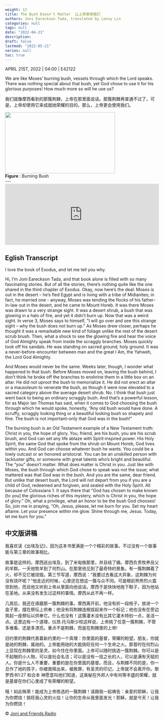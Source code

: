 ```yaml
---
weight: 12
title: The Bush Doesn't Matter  让上帝使用我们
authors: Joni Eareckson Tada, translated by Lenny Lin
categories: null
tags: null
date: "2022-04-21"
description: 
draft: false
lastmod: "2022-05-21"
series: null
toc: true
---
```


APRIL 21ST, 2022 | 04:00 | E42122  

We are like Moses’ burning bush, vessels through which the Lord speaks. There was nothing special about that bush, yet God chose to use it for his glorious purposes! How much more so will he use us?  

我们就像摩西看到的那簇荆棘，上帝在那里面说话。那簇荆棘再普通不过了，可是，上帝却使用它来成就祂荣耀的目的。那么，上帝更会使用我们。

<img width ="360" height= "200" src = "/docs/images/Burning_bush.jpg"/>
<figcaption><b>Figure </b>: Burning Bush</figcaption>
<!--more-->
---

<iframe height="200px" width="100%" frameborder="no" scrolling="no" seamless src="https://player.simplecast.com/fcbb04f8-8236-4dcf-bde8-88ede92709cd?dark=false"></iframe>  

## Eglish Transcript
I love the book of Exodus, and let me tell you why.  

Hi, I’m Joni Eareckson Tada, and that book alone is filled with so many fascinating stories. But of all the stories, there’s nothing quite like the one shared in the third chapter of Exodus. Okay, now here’s the deal: Moses is out in the desert – he’s fled Egypt and is living with a tribe of Midianites; in fact, he married one - anyway, Moses was tending the flocks of his father-in-law out in the desert, and he came to Mount Horeb. It was there Moses was drawn to a very strange sight. It was a desert shrub, a bush that was glowing in a halo of fire, and yet it didn’t burn up. Now that was a weird sight. In verse 3, Moses says to himself, "I will go over and see this strange sight – why the bush does not burn up." As Moses drew closer, perhaps he thought it was a remarkable new kind of foliage unlike the rest of the desert scrub brush. Then, what a shock to see the glowing fire and hear the voice of God Almighty speak from inside the scraggly branches. Moses quickly took off his sandals. He was standing on sacred ground, holy ground. It was a never-before-encounter between man and the great I Am, the Yahweh, the Lord God Almighty.

And Moses would never be the same. Weeks later, though, I wonder what happened to that bush. Before Moses moved on, leaving the bush behind, I don’t think he broke off the branches to enshrine them in a little box on an altar. He did not uproot the bush to memorialize it. He did not erect an altar or a mausoleum to venerate the bush, as though it were now elevated to a sacred category above the average desert shrub. No. I think that bush just went back to being an ordinary scraggly bush. And that’s a powerful lesson, for as Major Ian Thomas has said, when it comes to God choosing the bush through which he would spoke, honestly, “Any old bush would have done. A scruffy, scraggly looking thing or a beautiful looking bush so shapely and fine. The bush is not important–only that God was in the bush!”

The burning bush is an Old Testament example of a New Testament truth: Christ in you, the hope of glory. You, friend, are his bush, you are his scrub brush, and God can set any life ablaze with Spirit‐inspired power. His Holy Spirit, the same God that spoke from the shrub on Mount Horeb, God lives within you. And God can choose whatever bush he wants. You could be a lowly outcast or an honored aristocrat. You can be an unskilled person with lackluster gifts, or someone with great talents who’s bright and beautiful. The “you” doesn’t matter. What does matter is Christ in you. Just like with Moses, the bush through which God chose to speak was not the issue; what mattered was that God was in the bush. And you are the same, dear friend. But unlike that desert bush, the Lord will not depart from you if you are a child of God, redeemed and forgiven, and sealed with the Holy Spirit. All because of Colossians 1. It says there that “God has chosen to make known [to you] the glorious riches of this mystery, which is Christ in you, the hope of glory.” Oh, what a privilege, what an honor to be the bush God chooses! So, join me in praying, “Oh, Jesus, please, let me burn for you. Set my heart aflame. Let your presence within me glow. Shine through me, Jesus. Today, let me burn for you.”

## 中文版讲稿
我喜欢读《出埃及记》，因为这本书里满是一个个精彩的故事。不过没有一个故事能与第三章的故事相比。

故事是这样的。摩西逃出埃及，到了米甸族那里，并且结了婚。摩西负责牧养岳父的羊群。一天他牧羊到了何烈山。在那里他见到了最奇特的景象。有一簇荆棘着了火，却不见它被烧毁。第三节写道，‪摩西说：“我要过去看这大异象，这荆棘为何没有烧坏呢？”他走近的时候，心里还在想这一簇与众不同。可是眼前熊熊烈火震惊到他，而且他又听到上帝从里面向他说话。摩西于是快快地拖下鞋子，因为他站在圣地。从来没有发生过这样的事情。摩西从此不再一样。

几周后，我还在琢磨那一簇荆棘的事。摩西离开前，他没有折一段枝子，放进一个盒子里，摆在祭坛上供奉；他没有将荆棘连根拔起来作一个标记；他也没有在旁边筑起一座祭坛以供奉它。什么也没有！这簇灌木没有比其它灌木特别一点，圣洁一点。这里边有一个道理，仪昂.托马斯少校这样说，上帝挑了任意一簇荆棘，不管多难看、还是多漂亮。重点不是荆棘，而是在荆棘里的上帝!

旧约里的荆棘代表着新约里的一个真理：你里面的基督，荣耀的盼望。朋友，你就是祂的荆棘，属祂的。上帝能用祂的大能挑旺任何一个生命之火。那昔时在何烈山上显现在荆棘里的圣灵，如今住在你里面。上帝可以随时挑选一簇荆棘。你可以是不起眼的小人物，可以是社会名流；可以是没有一技之长的人，可以是满有天赋的人。你是什么人不重要，重要的是在你里面的基督。而且，与荆棘不同的是，你一旦作了祂的孩子，你被救赎出来，被赦罪，有圣灵的印记，上帝就不会离开你。‪歌罗西书‬1:27 和合本 神愿意叫他们知道，这奥秘在外邦人中有何等丰盛的荣耀，就是基督在你们心里成了有荣耀的盼望。

哦！如此殊荣！能成为上帝拣选的一簇荆棘！请跟我一起祷告：亲爱的耶稣，让我为你燃烧！挑旺我心灵的火焰！让你的生命从我里面发光！耶稣，就是今天！让我为你燃烧！

© [Joni and Friends Radio](https://joniandfriendsradio.simplecast.com/episodes/the-bush-doesnt-matter)
